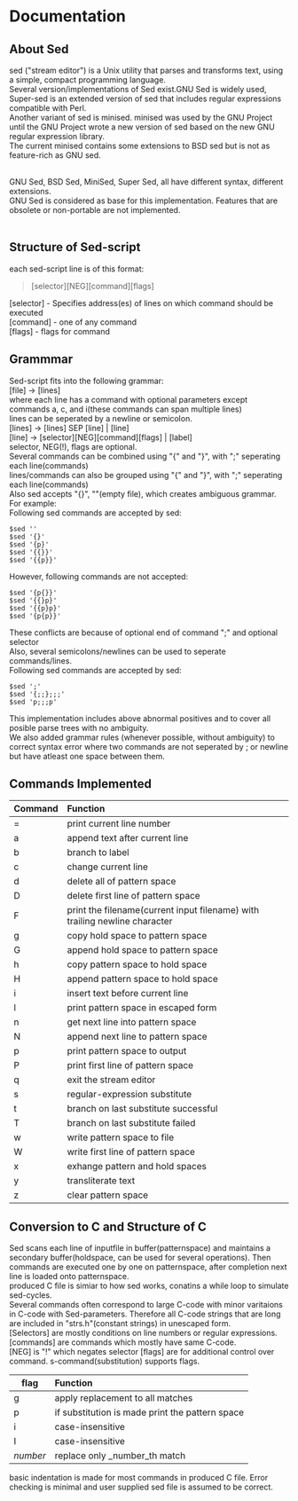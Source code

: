 # Documentation
## About Sed
sed ("stream editor") is a Unix utility that parses and transforms text, using a simple, compact programming language.<br>
Several version/implementations of Sed exist.GNU Sed is widely used, Super-sed is an extended version of sed that includes regular expressions compatible with Perl.<br>
Another variant of sed is minised. minised was used by the GNU Project until the GNU Project wrote a new version of sed based on the new GNU regular expression library.<br>
The current minised contains some extensions to BSD sed but is not as feature-rich as GNU sed.<br><br>

GNU Sed, BSD Sed, MiniSed, Super Sed, all have different syntax, different extensions.<br>
GNU Sed is considered as base for this implementation. Features that are obsolete or non-portable are not implemented.<br><br>

## Structure of Sed-script
each sed-script line is of this format:<br>
> \[selector\]\[NEG\]\[command\]\[flags\]<br>

\[selector\] - Specifies address(es) of lines on which command should be executed<br>
\[command\] - one of any command<br>
\[flags\] - flags for command<br>

## Grammmar
Sed-script fits into the following grammar:<br>
\[file\] &rarr; \[lines\]<br>
where each line has a command with optional parameters except commands a, c, and i(these commands can span multiple lines)<br>
lines can be seperated by a newline or semicolon.<br>
\[lines\] &rarr; \[lines\] SEP \[line\] \| \[line\]<br>
\[line\] &rarr; \[selector\]\[NEG\]\[command\]\[flags\] \| \[label\]<br>
selector, NEG(!), flags are optional.<br>
Several commands can be combined using "\{" and "\}", with ";" seperating each line(commands)<br>
lines/commands can also be grouped using "\{" and "\}", with ";" seperating each line(commands)<br>
Also sed accepts "\{\}", ""(empty file), which creates ambiguous grammar.<br>
For example:<br>
Following sed commands are accepted by sed:<br>

    $sed ''
    $sed '{}'
    $sed '{p}'
    $sed '{{}}'
    $sed '{{p}}'
However, following commands are not accepted:<br>

    $sed '{p{}}'
    $sed '{{}p}'
    $sed '{{p}p}'
    $sed '{p{p}}'
These conflicts are because of optional end of command ";" and optional selector<br>
Also, several semicolons/newlines can be used to seperate commands/lines.<br>
Following sed commands are accepted by sed:<br>

    $sed ';'
    $sed '{;;};;;'
    $sed 'p;;;p'

This implementation includes above abnormal positives and to cover all posible parse trees with no ambiguity.<br>
We also added grammar rules (whenever possible, without ambiguity) to correct syntax error where two commands are not seperated by ; or newline but have atleast one space between them.<br>

## Commands Implemented
| Command  |  Function |
|----------|:------|
| = | print current line number |
| a | append text after current line |
| b | branch to label |
| c | change current line |
| d | delete all of pattern space |
| D | delete first line of pattern space |
| F | print the filename(current input filename) with trailing newline character |
| g | copy hold space to pattern space |
| G | append hold space to pattern space |
| h | copy pattern space to hold space |
| H | append pattern space to hold space |
| i | insert text before current line |
| l | print pattern space in escaped form |
| n | get next line into pattern space |
| N | append next line to pattern space |
| p | print pattern space to output |
| P | print first line of pattern space |
| q | exit the stream editor |
| s | regular-expression substitute	 |
| t | branch on last substitute successful |
| T | branch on last substitute failed |
| w | write pattern space to file |
| W | write first line of pattern space |
| x | exhange pattern and hold spaces |
| y | transliterate text |
| z | clear pattern space |


## Conversion to C and Structure of C
Sed scans each line of inputfile in buffer(patternspace) and maintains a secondary buffer(holdspace, can be used for several operations). Then commands are executed one by one on patternspace, after completion next line is loaded onto patternspace.<br> 
produced C file is simiar to how sed works, conatins a while loop to simulate sed-cycles.<br>
Several commands often correspond to large C-code with minor varitaions in C-code with Sed-parameters. Therefore all C-code strings that are long are included in "strs.h"(constant strings) in unescaped form.<br>
\[Selectors\] are mostly conditions on line numbers or regular expressions.<br>
\[commands\] are commands which mostly have same C-code.<br>
\[NEG\] is "!" which negates selector
\[flags\] are for additional control over command. s-command(substitution) supports flags.<br>

| flag  |  Function |
|----------|:------|
| g | apply replacement to all matches |
| p | if substitution is made print the pattern space |
| i | case-insensitive |
| I | case-insensitive |
| _number_ | replace only _number_th match |

basic indentation is made for most commands in produced C file. Error checking is minimal and user supplied sed file is assumed to be correct.

